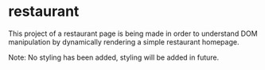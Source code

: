 # restaurant
This project of a restaurant page is being made in order to understand DOM manipulation by dynamically rendering a simple restaurant homepage.

Note: No styling has been added, styling will be added in future.